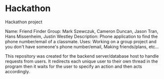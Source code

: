 # Hackathon
Hackathon project

Name: Friend Finder
Group: Mark Szewczuk, Cameron Duncan, Jason Tran, Hans Missenheim, Justin Westley
Description: Phone application to find the phone number/email of a classmate.
Uses: Working on a group project and you don't have someone's phone number/email, Making friends/plans, etc...

This repository was created for the backend server/database host to handle requests
from users.  It redirects each unique user to their own thread in the program then
it waits for the user to specify an action and then acts accordingly. 
